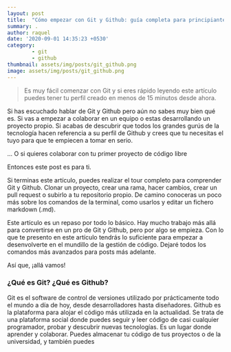 ```yaml
---
layout: post
title:  "Cómo empezar con Git y Github: guía completa para principiantes."
summary: .
author: raquel
date: '2020-09-01 14:35:23 +0530'
category: 
        - git
        - github
thumbnail: assets/img/posts/git_github.png
image: assets/img/posts/git_github.png
---
```


<blockquote>
<p>Es muy fácil comenzar con Git y si eres rápido leyendo este artículo puedes tener tu perfil creado en menos de 15 minutos desde ahora.</p>
</blockquote>

Si has escuchado hablar de Git y Github pero aún no sabes muy bien qué es. Si vas a empezar a colaborar en un equipo o estas desarrollando un proyecto propio. Si acabas de descubrir que todos los grandes gurús de la tecnología hacen referencia a su perfil de Github y crees que tu necesitas el tuyo para que te empiecen a tomar en serio.

... O si quieres colaborar con tu primer proyecto de código libre

Entonces este post es para ti.

Si terminas este artículo, puedes realizar el tour completo para comprender Git y Github. Clonar un proyecto, crear una rama, hacer cambios, crear un pull request o subirlo a tu repositorio propio. De camino conoceras un poco más sobre los comandos de la terminal, como usarlos y editar un fichero markdown (.md).

Este artículo es un repaso por todo lo básico. Hay mucho trabajo más allá para convertirse en un pro de Git y Github, pero por algo se empieza. Con lo que te presento en este artículo tendrás lo suficiente para empezar a desenvolverte en el mundillo de la gestión de código. Dejaré todos los comandos más avanzados para posts más adelante.

Así que, ¡allá vamos!

### ¿Qué es Git? ¿Qué es Github? 

Git es el software de control de versiones utilizado por prácticamente todo el mundo a día de hoy, desde desarrolladores hasta diseñadores. Github es la plataforma para alojar el código más utilizada en la actualidad. Se trata de una plataforma social donde puedes seguir y leer código de casi cualquier programador, probar y descubrir nuevas tecnologías. Es un lugar donde aprender y colaborar. Puedes almacenar tu código de tus proyectos o de la universidad, y también puedes 

